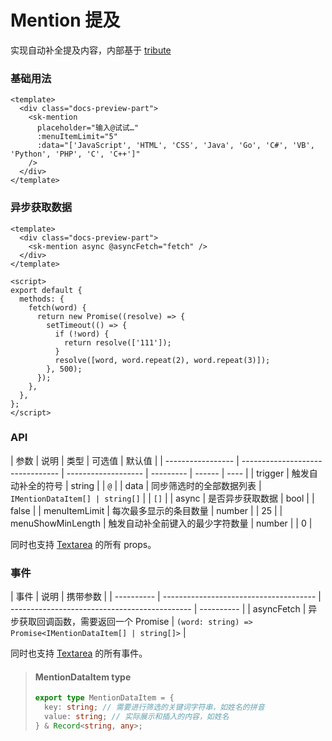 # Mention 提及

实现自动补全提及内容，内部基于 [tribute](https://github.com/zurb/tribute)

### 基础用法

<div class="docs-preview-part">
  <sk-mention
    placeholder="输入@试试…"
    :menuItemLimit="5"
    :data="['JavaScript', 'HTML', 'CSS', 'Java', 'Go', 'C#', 'VB', 'Python', 'PHP', 'C', 'C++']"
  />
</div>

```vue
<template>
  <div class="docs-preview-part">
    <sk-mention
      placeholder="输入@试试…"
      :menuItemLimit="5"
      :data="['JavaScript', 'HTML', 'CSS', 'Java', 'Go', 'C#', 'VB', 'Python', 'PHP', 'C', 'C++']"
    />
  </div>
</template>
```

### 异步获取数据

<MentionAsync />

```vue
<template>
  <div class="docs-preview-part">
    <sk-mention async @asyncFetch="fetch" />
  </div>
</template>

<script>
export default {
  methods: {
    fetch(word) {
      return new Promise((resolve) => {
        setTimeout(() => {
          if (!word) {
            return resolve(['111']);
          }
          resolve([word, word.repeat(2), word.repeat(3)]);
        }, 500);
      });
    },
  },
};
</script>
```

### API

| 参数              | 说明                             | 类型                | 可选值    | 默认值 |
| ----------------- | -------------------------------- | ------------------- | --------- | ------ | ---- |
| trigger           | 触发自动补全的符号               | string              |           | `@`    |
| data              | 同步筛选时的全部数据列表         | `IMentionDataItem[] | string[]` |        | `[]` |
| async             | 是否异步获取数据                 | bool                |           | false  |
| menuItemLimit     | 每次最多显示的条目数量           | number              |           | 25     |
| menuShowMinLength | 触发自动补全前键入的最少字符数量 | number              |           | 0      |

同时也支持 [Textarea](../textarea/index) 的所有 props。

### 事件

| 事件       | 说明                                   | 携带参数                                      |
| ---------- | -------------------------------------- | --------------------------------------------- | ---------- |
| asyncFetch | 异步获取回调函数，需要返回一个 Promise | `(word: string) => Promise<IMentionDataItem[] | string[]>` |

同时也支持 [Textarea](../textarea/index) 的所有事件。

> #### MentionDataItem <sk-tag ghost>type</sk-tag>
>
> ```ts
> export type MentionDataItem = {
>   key: string; // 需要进行筛选的关键词字符串，如姓名的拼音
>   value: string; // 实际展示和插入的内容，如姓名
> } & Record<string, any>;
> ```
